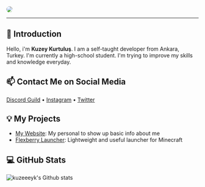 

<img src='https://media.discordapp.net/attachments/976855565974253609/983514665508294676/banner.png' style="border-radius:12px;">

-------
## 👋 Introduction
Hello, i'm **Kuzey Kurtuluş**. I am a self-taught developer from Ankara, Turkey. I'm currently a high-school student. I'm trying to improve my skills and knowledge everyday.

## 📫 Contact Me on Social Media
[Discord Guild](https://discord.gg/dbVPH8KYP2) • [Instagram](https://www.instagram.com/kuzeeeyk/) • [Twitter](https://twitter.com/kuzeeeykurtulus)


## 💡 My Projects

- [My Website](https://kuzeeeyk.me): My personal to show up basic info about me
- [Flexberry Launcher](https://github.com/FlexberryLauncher): Lightweight and useful launcher for Minecraft

## 💻 GitHub Stats

![kuzeeeyk's Github stats](https://github-readme-stats.vercel.app/api?username=kuzeeeyk&show_icons=true)
